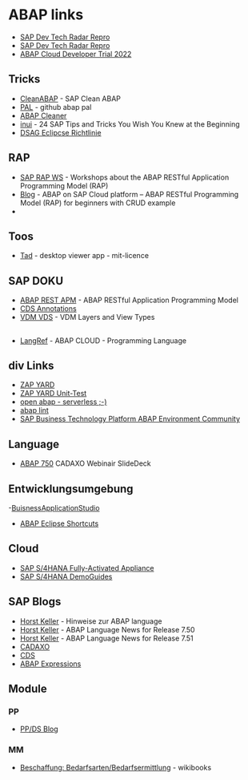 # ABAP links

- [SAP Dev Tech Radar Repro](https://tobiashofmann.github.io/sap-dev-tech-radar/)
- [SAP Dev Tech Radar Repro](https://github.com/tobiashofmann/sap-dev-tech-radar)
- [ABAP Cloud Developer Trial 2022](https://community.sap.com/t5/technology-blogs-by-sap/abap-cloud-developer-trial-2022-available-now/ba-p/13598069)

## Tricks
- [CleanABAP](https://github.com/SAP/styleguides/blob/main/clean-abap/CleanABAP_de.md) - SAP Clean ABAP
- [PAL](https://github.com/SAP/code-pal-for-abap) - github abap pal
- [ABAP Cleaner](https://github.com/SAP/abap-cleaner)
- [inui](https://inui.io/sap-tips-tricks/) - 24 SAP Tips and Tricks You Wish You Knew at the Beginning
- [DSAG Eclipcse Richtlinie](https://1dsag.github.io/ADT-Leitfaden/) 

## RAP
- [SAP RAP WS](https://github.com/SAP-samples/abap-platform-rap-workshops) - Workshops about the ABAP RESTful Application Programming Model (RAP)
- [Blog](https://blogs.sap.com/2019/05/23/sap-cloud-platform-abap-restful-programming-model-rap-for-beginners/) - ABAP on SAP Cloud platform – ABAP RESTful Programming Model (RAP) for beginners with CRUD example
- 

## Toos

- [Tad](https://www.tadviewer.com/) - desktop viewer app - mit-licence

## SAP DOKU
- [ABAP REST APM](https://help.sap.com/docs/BTP/923180ddb98240829d935862025004d6/289477a81eec4d4e84c0302fb6835035.html) - ABAP RESTful Application Programming Model
- [CDS Annotations](https://help.sap.com/docs/BTP/923180ddb98240829d935862025004d6/130e02a697e14bf8b05dd6672c56250b.html?locale=en-US)
- [VDM VDS](https://help.sap.com/docs/SAP_S4HANA_CLOUD/0f69f8fb28ac4bf48d2b57b9637e81fa/0a875bc7a005465aad92c08becc11776.html) - VDM Layers and View Types

##
- [LangRef](https://help.sap.com/doc/abapdocu_cp_index_htm/CLOUD/en-US/index.htm?file=abenabap_reference.htm) - ABAP CLOUD - Programming Language

## div Links

- <a href="https://www.zapyard.com/">ZAP YARD </a>
- <a href="https://www.zapyard.com/abap-units-test-a-little-implement-a-little-reflect-a-little/">ZAP YARD Unit-Test </a>
- <a href="https://github.com/open-abap">open abap - serverless ;-) </a>
- <a href="https://abaplint.org/">abap lint </a>
- <a href="https://community.sap.com/topics/btp-abap-environment">SAP Business Technology Platform ABAP Environment Community</a>

## Language

- [ABAP 750](https://www.slideshare.net/cadaxogmbh/webinar-abap-750-releaseabhngige-nderungen) CADAXO Webinair SlideDeck

## Entwicklungsumgebung  

-[BuisnessApplicationStudio](https://community.sap.com/topics/business-application-studio)
- <a href="https://blogs.sap.com/2013/11/21/useful-keyboard-shortcuts-for-abap-in-eclipse/">ABAP Eclipse Shortcuts</a>
  
## Cloud
- [SAP S/4HANA Fully-Activated Appliance](https://blogs.sap.com/2018/12/12/sap-s4hana-fully-activated-appliance-create-your-sap-s4hana-1809-system-in-a-fraction-of-the-usual-setup-time/)
- [SAP S/4HANA DemoGuides](https://blogs.sap.com/2019/04/23/sap-s4hana-fully-activated-appliance-demo-guides/)
  
## SAP Blogs
  
- [Horst Keller](https://people.sap.com/horst.keller/#content") - Hinweise zur ABAP language
- [Horst Keller](https://blogs.sap.com/2015/11/27/abap-language-news-for-release-750/) - ABAP Language News for Release 7.50
- [Horst Keller](https://blogs.sap.com/2016/11/04/abap-news-for-release-7.51/) - ABAP Language News for Release 7.51
- [CADAXO](https://www.cadaxo.com/blog/)
- [CDS](https://blogs.sap.com/2022/05/06/cds-view-entities-are-feature-complete-part-l-new-features/)
- [ABAP Expressions](https://blogs.sap.com/2021/10/19/new-kinds-of-abap-expressions/)

## Module

### PP
- [PP/DS Blog](https://blogs.sap.com/2018/02/12/ppds-for-sap-s4hana-advanced-planning-a-powerful-planning-and-scheduling-tool/comment-page-1/)

### MM
- [Beschaffung: Bedarfsarten/Bedarfsermittlung](https://de.wikibooks.org/wiki/Materialwirtschaft:_Beschaffung:_Bedarfsarten_und_Bedarfsermittlung#Beschaffung) - wikibooks
